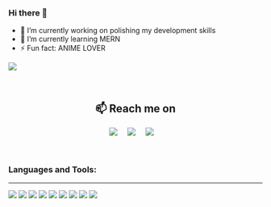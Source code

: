 ### Hi there 👋

- 🔭 I’m currently working on polishing my development skills
- 🌱 I’m currently learning MERN
- ⚡ Fun fact: ANIME LOVER

![](https://komarev.com/ghpvc/?username=shivankgoyal790&color=green)

<html>
  <head>
    <tittle></tittle>
  </head>
  <body>
    <br>
<h2  align="center">📫 Reach me on</h2>
<p align="center">
  <a target="_blank"href="https://www.linkedin.com/in/shivank-goyal-619415214/"><img src="https://img.shields.io/badge/linkedin-%230077B5.svg?&style=for-the-badge&logo=linkedin&logoColor=white" /></a>&nbsp;&nbsp;&nbsp;&nbsp;
  <a target="_blank"href="https://twitter.com/GoyalShivank790"><img src="https://img.shields.io/badge/twitter-%231DA1F2.svg?&style=for-the-badge&logo=twitter&logoColor=white" /></a>&nbsp;&nbsp;&nbsp;&nbsp;
  <a href="goyal.shivank790@gmail.com?subject=Hello%20Ileri,%20From%20Github"><img src="https://img.shields.io/badge/gmail-%23D14836.svg?&style=for-the-badge&logo=gmail&logoColor=white" /></a>&nbsp;&nbsp;&nbsp;&nbsp;
</p>
       <br> 
<h3 align="left">Languages and Tools:</h3>
    <hr>
<p align="left">
  <img src="https://img.shields.io/badge/HTML5-E34F26?style=for-the-badge&logo=html5&logoColor=white" />
  <img src="https://img.shields.io/badge/CSS3-1572B6?style=for-the-badge&logo=css3&logoColor=white" />
    <img src="https://img.shields.io/badge/Bootstrap-563D7C?style=for-the-badge&logo=bootstrap&logoColor=white" />
    <img src="https://img.shields.io/badge/JavaScript-F7DF1E?style=for-the-badge&logo=javascript&logoColor=black" />
   <img src="https://img.shields.io/badge/React-20232A?style=for-the-badge&logo=react&logoColor=61DAFB" /> 
    <img src="https://img.shields.io/badge/MySQL-00000F?style=for-the-badge&logo=mysql&logoColor=teal" />
    <img src="https://img.shields.io/badge/MongoDB-4EA94B?style=for-the-badge&logo=mongodb&logoColor=white" />
    <img src="https://img.shields.io/badge/Node.js-339933?style=for-the-badge&logo=nodedotjs&logoColor=white" />
    <img src="https://img.shields.io/badge/Express.js-000000?style=for-the-badge&logo=express&logoColor=white" />  
 

</p>
  </body>
</html>
